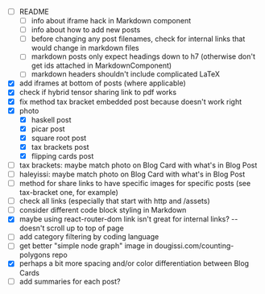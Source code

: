 * [ ] README
  * [ ] info about iframe hack in Markdown component
  * [ ] info about how to add new posts
  * [ ] before changing any post filenames, check for internal links that would change in markdown files
  * [ ] markdown posts only expect headings down to h7 (otherwise don't get ids attached in MarkdownComponent)
  * [ ] markdown headers shouldn't include complicated LaTeX
* [x] add iframes at bottom of posts (where applicable)
* [x] check if hybrid tensor sharing link to pdf works
* [x] fix method tax bracket embedded post because doesn't work right
* [x] photo
  * [x] haskell post
  * [x] picar post
  * [x] square root post
  * [x] tax brackets post
  * [x] flipping cards post
* [ ] tax brackets: maybe match photo on Blog Card with what's in Blog Post
* [ ] haleyissi: maybe match photo on Blog Card with what's in Blog Post
* [ ] method for share links to have specific images for specific posts (see tax-bracket one, for example)
* [ ] check all links (especially that start with http and /assets)
* [ ] consider different code block styling in Markdown
* [x] maybe using react-router-dom link isn't great for internal links? -- doesn't scroll up to top of page
* [ ] add category filtering by coding language
* [ ] get better "simple node graph" image in dougissi.com/counting-polygons repo
* [x] perhaps a bit more spacing and/or color differentiation between Blog Cards
* [ ] add summaries for each post?